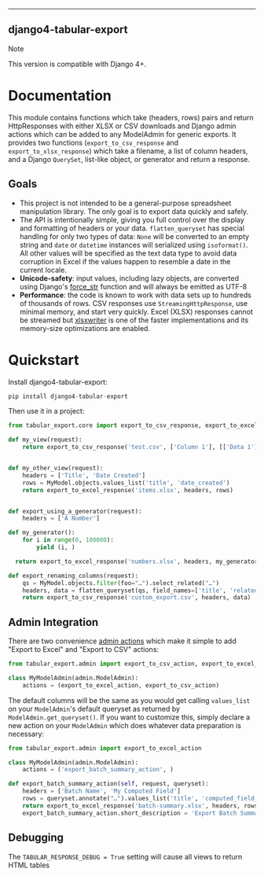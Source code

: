   ------------------------
  django4-tabular-export
  ------------------------

> [!NOTE]  
> This version is compatible with Django 4+.

# Documentation

This module contains functions which take (headers, rows) pairs and
return HttpResponses with either XLSX or CSV downloads and Django admin
actions which can be added to any ModelAdmin for generic exports. It
provides two functions (`export_to_csv_response` and
`export_to_xlsx_response`) which take a filename, a list of column
headers, and a Django `QuerySet`, list-like object, or generator and
return a response.

## Goals

-   This project is not intended to be a general-purpose spreadsheet
    manipulation library. The only goal is to export data quickly and
    safely.
-   The API is intentionally simple, giving you full control over the
    display and formatting of headers or your data. `flatten_queryset`
    has special handling for only two types of data: `None` will be
    converted to an empty string and `date` or `datetime` instances will
    serialized using `isoformat()`. All other values will be specified
    as the text data type to avoid data corruption in Excel if the
    values happen to resemble a date in the current locale.
-   **Unicode-safety**: input values, including lazy objects, are
    converted using Django\'s
    [force_str](https://docs.djangoproject.com/en/5.0/ref/utils/#django.utils.encoding.force_str)
    function and will always be emitted as UTF-8
-   **Performance**: the code is known to work with data sets up to
    hundreds of thousands of rows. CSV responses use
    `StreamingHttpResponse`, use minimal memory, and start very quickly.
    Excel (XLSX) responses cannot be streamed but
    [xlsxwriter](https://pypi.python.org/pypi/XlsxWriter) is one of the
    faster implementations and its memory-size optimizations are
    enabled.

# Quickstart

Install django4-tabular-export:

```py
pip install django4-tabular-export
```

Then use it in a project:
```py
from tabular_export.core import export_to_csv_response, export_to_excel_response, flatten_queryset

def my_view(request):
    return export_to_csv_response('test.csv', ['Column 1'], [['Data 1'], ['Data 2']])


def my_other_view(request):
    headers = ['Title', 'Date Created']
    rows = MyModel.objects.values_list('title', 'date_created')
    return export_to_excel_response('items.xlsx', headers, rows)


def export_using_a_generator(request):
    headers = ['A Number']

def my_generator():
    for i in range(0, 100000):
        yield (i, )

  return export_to_excel_response('numbers.xlsx', headers, my_generator())

def export_renaming_columns(request):
    qs = MyModel.objects.filter(foo="…").select_related("…")
    headers, data = flatten_queryset(qs, field_names=['title', 'related_model__title_en'], extra_verbose_names={'related_model__title_en': 'English Title'})
    return export_to_csv_response('custom_export.csv', headers, data)
```

## Admin Integration

There are two convenience [admin
actions](https://docs.djangoproject.com/en/1.9/ref/contrib/admin/actions/)
which make it simple to add "Export to Excel" and "Export to CSV"
actions:

```py
from tabular_export.admin import export_to_csv_action, export_to_excel_action

class MyModelAdmin(admin.ModelAdmin):
    actions = (export_to_excel_action, export_to_csv_action)
```

The default columns will be the same as you would get calling
`values_list` on your `ModelAdmin`\'s default queryset as returned by
`ModelAdmin.get_queryset()`. If you want to customize this, simply
declare a new action on your `ModelAdmin` which does whatever data
preparation is necessary:

```py
from tabular_export.admin import export_to_excel_action

class MyModelAdmin(admin.ModelAdmin):
    actions = ('export_batch_summary_action', )

def export_batch_summary_action(self, request, queryset):
    headers = ['Batch Name', 'My Computed Field']
    rows = queryset.annotate("…").values_list('title', 'computed_field_name')
    return export_to_excel_response('batch-summary.xlsx', headers, rows)
    export_batch_summary_action.short_description = 'Export Batch Summary'
```

## Debugging

The `TABULAR_RESPONSE_DEBUG = True` setting will cause all views to
return HTML tables
